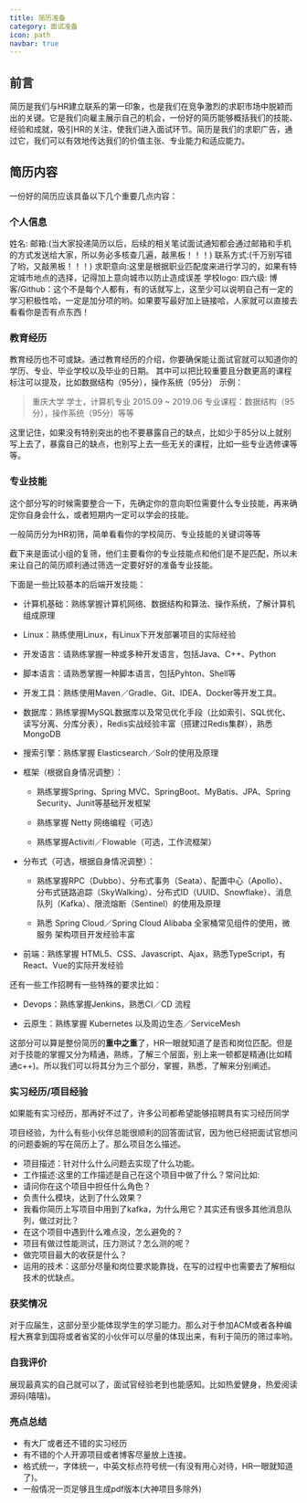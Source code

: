 ```yaml
---
title: 简历准备
category: 面试准备
icon: path
navbar: true
---
```


## 前言
简历是我们与HR建立联系的第一印象，也是我们在竞争激烈的求职市场中脱颖而出的关键。它是我们向雇主展示自己的机会，一份好的简历能够概括我们的技能、经验和成就，吸引HR的关注，使我们进入面试环节。简历是我们的求职广告，通过它，我们可以有效地传达我们的价值主张、专业能力和适应能力。

## 简历内容
一份好的简历应该具备以下几个重要几点内容：

### 个人信息
姓名:
邮箱:(当大家投递简历以后，后续的相关笔试面试通知都会通过邮箱和手机的方式发送给大家，所以务必多核查几遍，敲黑板！！！)
联系方式:(千万别写错了哟，又敲黑板！！！)
求职意向:这里是根据职业匹配度来进行学习的，如果有特定城市地点的选择，记得加上意向城市以防止造成误差
学校logo:
四六级:
博客/Github：这个不是每个人都有，有的话就写上，这至少可以说明自己有一定的学习积极性哈，一定是加分项的哟。如果要写最好加上链接哈，人家就可以直接去看看你是否有点东西！
### 教育经历
教育经历也不可或缺。通过教育经历的介绍，你要确保能让面试官就可以知道你的学历、专业、毕业学校以及毕业的日期。
其中可以把比较重要且分数更高的课程标注可以提及，比如数据结构（95分），操作系统（95分）
示例：
> 重庆大学 学士，计算机专业 2015.09 ~ 2019.06
专业课程：数据结构（95分），操作系统（95分）等等

这里记住，如果没有特别突出的也不要暴露自己的缺点，比如少于85分以上就别写上去了，暴露自己的缺点，也别写上去一些无关的课程，比如一些专业选修课等等。

### 专业技能

这个部分写的时候需要整合一下，先确定你的意向职位需要什么专业技能，再来确定你自身会什么，或者短期内一定可以学会的技能。

一般简历分为HR初筛，简单看看你的学校简历、专业技能的关键词等等

截下来是面试小组的复筛，他们主要看你的专业技能点和他们是不是匹配，所以未来让自己的简历顺利通过筛选一定要好好的准备专业技能。

下面是一些比较基本的后端开发技能：

- 计算机基础：熟练掌握计算机网络、数据结构和算法、操作系统，了解计算机组成原理

- Linux：熟练使用Linux，有Linux下开发部署项目的实际经验
- 开发语言：请熟练掌握一种或多种开发语言，包括Java、C++、Python
- 脚本语言：请熟悉掌握一种脚本语言，包括Pyhton、Shell等

- 开发工具：熟练使用Maven／Gradle、Git、IDEA、Docker等开发工具。

- 数据库：熟练掌握MySQL数据库以及常见优化手段（比如索引、SQL优化、读写分离、分库分表），Redis实战经验丰富（搭建过Redis集群），熟悉MongoDB

- 搜索引擎：熟练掌握 Elasticsearch／Solr的使用及原理

- 框架（根据自身情况调整）：

  - 熟练掌握Spring、Spring MVC、SpringBoot、MyBatis、JPA、Spring Security、Junit等基础开发框架

  - 熟练掌握 Netty 网络编程（可选）

  - 熟练掌握Activiti／Flowable（可选，工作流框架）

- 分布式（可选，根据自身情况调整）：

  - 熟练掌握RPC（Dubbo）、分布式事务（Seata）、配置中心（Apollo）、 分布式链路追踪（SkyWalking）、分布式ID（UUID、Snowflake）、消息 队列（Kafka）、限流熔断（Sentinel）的使用及原理

  - 熟悉 Spring Cloud／Spring Cloud Alibaba 全家桶常见组件的使用，微服务 架构项目开发经验丰富

- 前端：熟练掌握 HTML5、CSS、Javascript、Ajax，熟悉TypeScript，有 React、Vue的实际开发经验

还有一些工作招聘有一些特殊的要求比如：

- Devops：熟练掌握Jenkins，熟悉CI／CD 流程

- 云原生：熟练掌握 Kubernetes 以及周边生态／ServiceMesh 

这部分可以算是整份简历的**重中之重**了，HR一眼就知道了是否和岗位匹配。但是对于技能的掌握又分为精通，熟练，了解三个层面，别上来一顿都是精通(比如精通c++)。所以我们可以将其分为三个部分，掌握，熟悉，了解来分别阐述。

### 实习经历/项目经验

如果能有实习经历，那再好不过了，许多公司都希望能够招聘具有实习经历同学

项目经验，为什么有些小伙伴总能很顺利的回答面试官，因为他已经把面试官想问的问题委婉的写在简历上了。那么项目怎么描述。

- 项目描述：针对什么什么问题去实现了什么功能。
- 工作描述:这里的工作描述是自己在这个项目中做了什么？常问比如:
- 请问你在这个项目中担任什么角色？
- 负责什么模块，达到了什么效果？
- 我看你简历上写项目中用到了kafka，为什么用它？其实还有很多其他消息队列，做过对比？
- 在这个项目中遇到什么难点没，怎么避免的？
- 项目有做过性能测试，压力测试？怎么测的呢？
- 做完项目最大的收获是什么？
- 运用的技术：这部分尽量和岗位要求能靠拢，在写的过程中也需要去了解相似技术的优缺点。

### 获奖情况

对于应届生，这部分至少能体现学生的学习能力。那么对于参加ACM或者各种编程大赛拿到国将或者省奖的小伙伴可以尽量的体现出来，有利于简历的筛过率哟。

### 自我评价

展现最真实的自己就可以了，面试官经验老到也能感知。比如热爱健身，热爱阅读源码(嘻嘻)。

### 亮点总结

- 有大厂或者还不错的实习经历
- 有不错的个人开源项目或者博客尽量放上连接。
- 格式统一，字体统一，中英文标点符号统一(有没有用心对待，HR一眼就知道了)。
- 一般情况一页足够且生成pdf版本(大神项目多除外)

